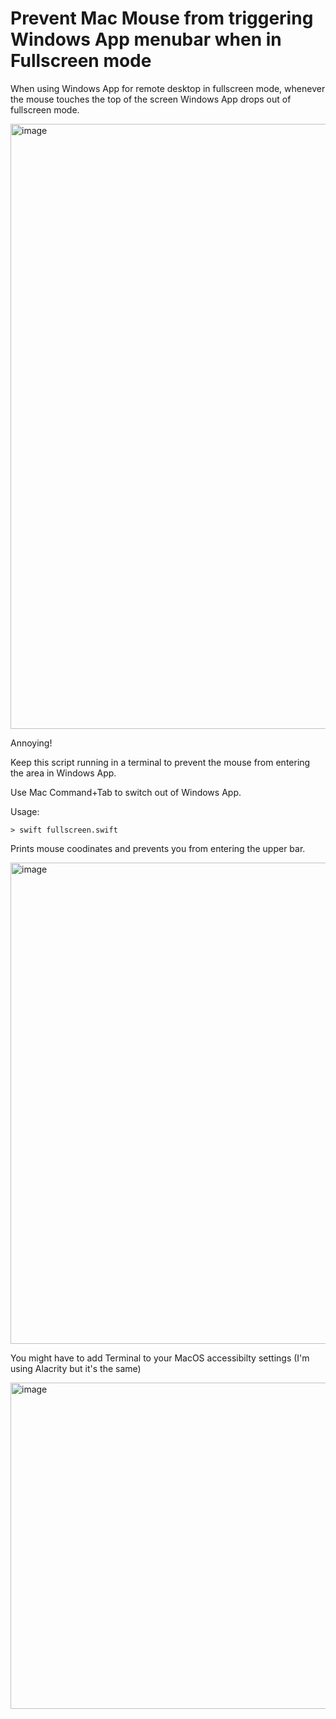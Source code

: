 # Prevent Mac Mouse from triggering Windows App menubar when in Fullscreen mode

When using Windows App for remote desktop in fullscreen mode, whenever the mouse touches the top of the screen Windows App drops out of fullscreen mode.

<img width="968" alt="image" src="https://github.com/user-attachments/assets/92dc5024-e20f-498c-b0b4-120da950f5c8" />

Annoying!

Keep this script running in a terminal to prevent the mouse from entering the area in Windows App.

Use Mac Command+Tab to switch out of Windows App.

Usage:

```shell
> swift fullscreen.swift
```

Prints mouse coodinates and prevents you from entering the upper bar.

<img width="770" alt="image" src="https://github.com/user-attachments/assets/7f739930-347c-4f66-9083-c397729a8ef0" />

You might have to add Terminal to your MacOS accessibilty settings (I'm using Alacrity but it's the same)

<img width="522" alt="image" src="https://github.com/user-attachments/assets/83a06f8e-ea23-45c3-bda3-153650cf9008" />
